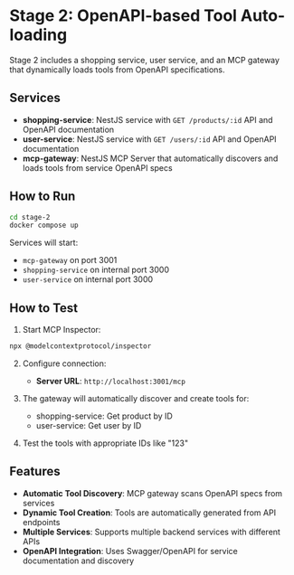 # Stage 2: OpenAPI-based Tool Auto-loading

Stage 2 includes a shopping service, user service, and an MCP gateway that dynamically loads tools from OpenAPI specifications.

## Services

- **shopping-service**: NestJS service with `GET /products/:id` API and OpenAPI documentation
- **user-service**: NestJS service with `GET /users/:id` API and OpenAPI documentation  
- **mcp-gateway**: NestJS MCP Server that automatically discovers and loads tools from service OpenAPI specs

## How to Run

```bash
cd stage-2
docker compose up
```

Services will start:
- `mcp-gateway` on port 3001
- `shopping-service` on internal port 3000
- `user-service` on internal port 3000

## How to Test

1. Start MCP Inspector:
```bash
npx @modelcontextprotocol/inspector
```

2. Configure connection:
   - **Server URL**: `http://localhost:3001/mcp`

3. The gateway will automatically discover and create tools for:
   - shopping-service: Get product by ID
   - user-service: Get user by ID

4. Test the tools with appropriate IDs like "123"

## Features

- **Automatic Tool Discovery**: MCP gateway scans OpenAPI specs from services
- **Dynamic Tool Creation**: Tools are automatically generated from API endpoints
- **Multiple Services**: Supports multiple backend services with different APIs
- **OpenAPI Integration**: Uses Swagger/OpenAPI for service documentation and discovery
